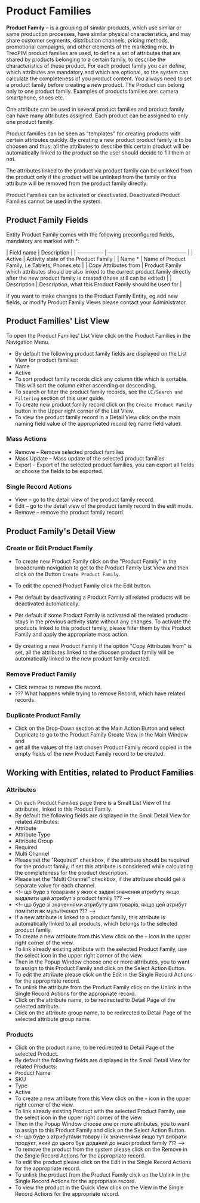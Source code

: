 # Product Families

**Product Family** – is a grouping of similar products, which use similar or same production processes, have similar physical characteristics, and may share customer segments, distribution channels, pricing methods, promotional campaigns, and other elements of the marketing mix. In TreoPIM product families are used, to define a set of attributes that are shared by products belonging to a certain family, to describe the characteristics of these product. For each product family you can define, which attributes are mandatory and which are optional, so the system can calculate the completeness of you product content. You always need to set a product family before creating a new product. The Product can belong only to one product family. Examples of products families are: camera smartphone, shoes etc. 

One attribute can be used in several product families and product family can have many attributes assigned. Each product can be assigned to only one product family.

Product families can be seen as "templates" for creating products with certain attributes quickly. By creating a new product product family is to be choosen and thus, all the attributes to describe this certain product will be automatically linked to the product so the user should decide to fill them or not.

The attributes linked to the product via product family can be unlinked from the product only if the product will be unlinked from the family or this attribute will be removed from the product family directly.

Product Families can be activated or deactivated. Deactivated Product Families cannot be used in the system.

## Product Family Fields

Entity Product Family comes with the following preconfigured fields, mandatory are marked with *:

| Field name      | Description                         |
| –––––––––– | –––––––––––––––––––––––––––––– |
| Active        | Activity state of the Product Family             |
| Name *        | Name of Product Family, i.e Tablets, Phones etc       |
| Copy Attributes from | Product Family which attributes should be also linked to the currect product family directly after the new product family is created (these still can be edited) |
| Description     | Description, what this Product Family should be used for   |

If you want to make changes to the Product Family Entity, eg add new fields, or modify Product Family Views please contact your Administrator.

## Product Families' List View

To open the Product Families' List View click on the Product Families in the Navigation Menu.

- By default the following product family fields are displayed on the List View for product families:
 - Name
 - Active
- To sort product family records click any column title which is sortable. This will sort the column either ascending or descending. 
- To search or filter the product family records, see the `UI/Search and Filtering` section of this user guide.
- To create new product family record click on the `Create Product Family` button in the Upper right corner of the List View.
- To view the product family record in a Detail View click on the main naming field value of the appropriated record (eg name field value).

### Mass Actions

- Remove – Remove selected product families
- Mass Update – Mass update of the selected product families
- Export – Export of the selected product families, you can export all fields or choose the fields to be exported.

### Single Record Actions

- View – go to the detail view of the product family record.
- Edit – go to the detail view of the product family record in the edit mode.
- Remove – remove the product family record.

## Product Family's Detail View

### Create or Edit Product Family

- To create new Product Family click on the "Product Family" in the breadcrumb navigation to get to the Product Family List View and then click on the Button `Create Product Family`.


- To edit the opened Product Family click the Edit button.
- Per default by deactivating a Product Family all related products will be deactivated automatically.
- Per default if some Product Family is activated all the related products stays in the previous activity state without any changes. To activate the products linked to this product family, please filter them by this Product Family and apply the appropriate mass action.
- By creating a new Product Family if the option "Copy Attributes from" is set, all the attributes linked to the choosen product family will be automatically linked to the new product family created.



### Remove Product Family

- Click remove to remove the record.
- ??? What happens while trying to remove Record, which have related records.

### Duplicate Product Family

- Click on the Drop-Down section at the Main Action Button and select Duplicate to go to the Product Family Create View in the Main Window and 
- get all the values of the last chosen Product Family record copied in the empty fields of the new Product Family record to be created.

## Working with Entities, related to Product Families

### Attributes

- On each Product Families page there is a Small List View of the attributes, linked to this Product Family.
- By default the following fields are displayed in the Small Detail View for related Attributes:
 - Attribute
 - Attribute Type 
 - Attribute Group
 - Required
 - Multi Channel
- Please set the "Required" checkbox, if the attribute should be required for the product family, if set this attribute is considered while calculating the completeness for the product description.
- Please set the "Multi Channel" checkbox, if the attribute should get a separate value for each channel.
- <!– що буде з товарами у яких є задані значення атрибуту якщо видалити цей атрибут з product family ??? –>
- <!– що буде зі значеннями атрибуту для товарів, якщо цей атрибут помітити як мультіченел ??? –>
- If a new attribute is linked to a product family, this attribute is automatically linked to all products, which belongs to the selected product family. 
- To create a new attribute from this View click on the `+` icon in the upper right corner of the view.
- To link already existing attribute with the selected Product Family, use the select icon in the upper right corner of the view. 
 - Then in the Popup Window choose one or more attributes, you to want to assign to this Product Family and click on the Select Action Button. 
- To edit the attribute please click on the Edit in the Single Record Actions for the appropriate record.
- To unlink the attribute from the Product Family click on the Unlink in the Single Record Actions for the appropriate record.
- Click on the attribute name, to be redirected to Detail Page of the selected attribute.
- Click on the attribute group name, to be redirected to Detail Page of the selected attribute group name.

### Products

- Click on the product name, to be redirected to Detail Page of the selected Product.
- By default the following fields are displayed in the Small Detail View for related Products:
 - Product Name
 - SKU
 - Type
 - Active
- To create a new attribute from this View click on the `+` icon in the upper right corner of the view.
- To link already existing Product with the selected Product Family, use the select icon in the upper right corner of the view. 
 - Then in the Popup Window choose one or more attributes, you to want to assign to this Product Family and click on the Select Action Button. 
 - <!– що буде з атрибутами товару і їх значеннями якщо тут вибрати продукт, який до цього був доданий до іншої product family ??? –>
- To remove the product from the system please click on the Remove in the Single Record Actions for the appropriate record.
- To edit the product please click on the Edit in the Single Record Actions for the appropriate record.
- To unlink the product from the Product Family click on the Unlink in the Single Record Actions for the appropriate record.
- To view the product in the Quick View click on the View in the Single Record Actions for the appropriate record.


